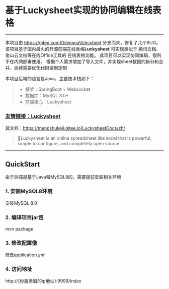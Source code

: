 # 基于Luckysheet实现的协同编辑在线表格

------

本项目由 https://gitee.com/DilemmaVi/ecsheet 分支而来，修复了几个BUG。
该项目基于国内最火的开源前端在线表格**Luckysheet** 可实现类似于 腾讯文档、金山云文档等在线Office工具的 在线表格功能。
此项目可以实现协同编辑，很利于在内网部署使用。
根据个人需求增加了导入文件，并实现sheet数据的拆分和合并，后续需要优化代码做到定制

本项目后端的语言是Java，主要技术栈如下：

> * 框架：SpringBoot + Websocket
> * 数据库：MySQL 8.0+
> * 前端核心：Luckysheet


### [友情链接：Luckysheet](https://github.com/mengshukeji/Luckysheet)
其文档：https://mengshukeji.gitee.io/LuckysheetDocs/zh/

> 🚀Luckysheet is an online spreadsheet like excel that is powerful, simple to configure, and completely open source.

------

## QuickStart

由于后端是基于Java和MySQL8的，需要提前安装相关环境

### 1. 安装MySQL8环境

安装MySQL 8.0

### 2. 编译项目jar包

mvn package
### 3. 修改配置像

修改application.yml

### 4. 访问地址
http://{你服务器的ip地址}:9999/index